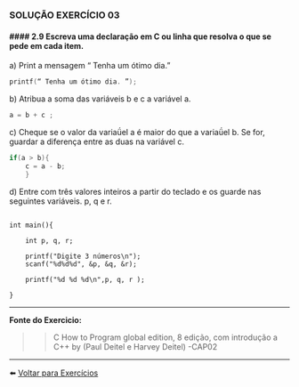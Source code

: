 ### SOLUÇÃO EXERCÍCIO 03
#### #### 2.9 Escreva uma declaração em C ou linha que resolva o que se pede em cada item.

a) Print a mensagem “ Tenha um ótimo dia.”<br>
```c
printf(“ Tenha um ótimo dia. ”);
```
b) Atribua a soma das variáveis b e c a variável a.<br>
```c
a = b + c ;
```
c) Cheque se o valor da variaǘel a é maior do que a variaǘel b. Se for, guardar a diferença entre as duas na variável c.
```c
if(a > b){
    c = a - b;        
    }
```
d) Entre com três valores inteiros a partir do teclado e os guarde nas seguintes variáveis. p, q e r.
```c#include<stdio.h>

int main(){

    int p, q, r;

    printf("Digite 3 números\n");
    scanf("%d%d%d", &p, &q, &r);

    printf("%d %d %d\n",p, q, r );

}
```

______

**Fonte do Exercicio:** <br>
  >> C How to Program global edition, 8 edição, com introdução a C++ by (Paul Deitel e Harvey Deitel) -CAP02
    
 ______
  
:arrow_left: [Voltar para Exercícios](https://github.com/Evaldo-comp/C/blob/master/Exerc%C3%ADcios/introdu%C3%A7%C3%A3o.md)

